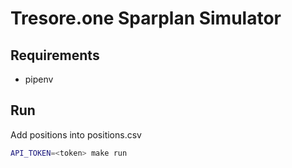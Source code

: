 # Tresore.one Sparplan Simulator

## Requirements
- pipenv

## Run
Add positions into positions.csv

```sh
API_TOKEN=<token> make run
```